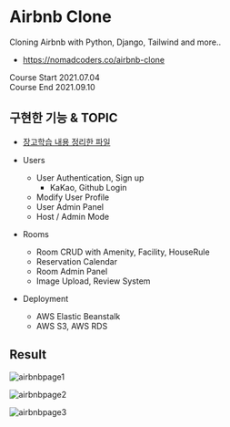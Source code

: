 # Airbnb Clone

Cloning Airbnb with Python, Django, Tailwind and more..
- https://nomadcoders.co/airbnb-clone

Course Start 2021.07.04  
Course End 2021.09.10

## 구현한 기능 & TOPIC
  - <a href="https://github.com/byeongdori/Airbnb_Clone/blob/master/STUDY.md"> 장고학습 내용 정리한 파일 </a>
  - Users
    - User Authentication, Sign up
      - KaKao, Github Login
    - Modify User Profile
    - User Admin Panel
    - Host / Admin Mode 
  
  - Rooms
    - Room CRUD with Amenity, Facility, HouseRule
    - Reservation Calendar
    - Room Admin Panel
    - Image Upload, Review System

  - Deployment
    - AWS Elastic Beanstalk
    - AWS S3, AWS RDS

## Result
![airbnbpage1](https://user-images.githubusercontent.com/33740149/150161192-8c9abb26-63f9-4359-aaae-f7903dff1f37.png)

![airbnbpage2](https://user-images.githubusercontent.com/33740149/150161200-7f4fe8ad-651a-4abf-b824-bd3e88ff069d.png)

![airbnbpage3](https://user-images.githubusercontent.com/33740149/150161209-179b0999-2354-4a07-a735-3afead350aa4.png)
